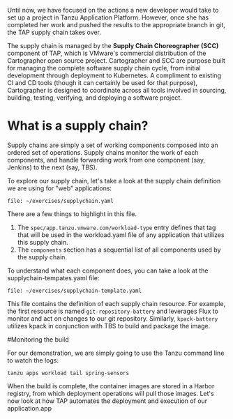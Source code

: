 Until now, we have focused on the actions a new developer would take to set up a project in Tanzu Application Platform. However, once she has completed her work and pushed the results to the appropriate branch in git, the TAP supply chain takes over.

The supply chain is managed by the **Supply Chain Choreographer (SCC)** component of TAP, which is VMware's commercial distribution of the Cartographer open source project. Cartographer and SCC are purpose built for managing the complete software supply chain cycle, from initial development through deployment to Kubernetes. A compliment to existing CI and CD tools (though it can certainly be used for that purpose), Cartographer is designed to coordinate across all tools involved in sourcing, building, testing, verifying, and deploying a software project.

# What is a supply chain?

Supply chains are simply a set of working components composed into an ordered set of operations. Supply chains monitor the work of each components, and handle forwarding work from one component (say, Jenkins) to the next (say, TBS).

To explore our supply chain, let's take a look at the supply chain definition we are using for "web" applications:

```editor:open-file
file: ~/exercises/supplychain.yaml
```
There are a few things to highlight in this file.

1. The ```spec/app.tanzu.vmware.com/workload-type``` entry defines that tag that will be used in the workload.yaml file of any application that utilizes this supply chain.
2. The ```components``` section has a sequential list of all components used by the supply chain.

To understand what each component does, you can take a look at the supplychain-tempates.yaml file:

```editor:open-file
file: ~/exercises/supplychain-template.yaml
```

This file contains the definition of each supply chain resource. For example, the first resource is named ```git-repository-battery``` and leverages Flux to monitor and act on changes to our git repository. Similarly, ```kpack-battery``` utilizes kpack in conjunction with TBS to build and package the image.

#Monitoring the build

For our demonstration, we are simply going to use the Tanzu command line to watch the logs:

```execute
tanzu apps workload tail spring-sensors
```

When the build is complete, the container images are stored in a Harbor registry, from which deployment operations will pull those images. Let's now look at how TAP automates the deployment and execution of our application.app
